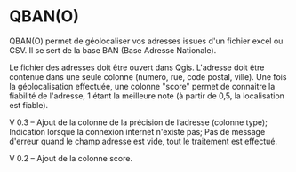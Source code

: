 # QBAN(O)

QBAN(O) permet de géolocaliser vos adresses issues d'un fichier excel ou CSV. Il se sert de la base BAN (Base Adresse Nationale).

Le fichier des adresses doit être ouvert dans Qgis. L'adresse doit être contenue dans une seule colonne (numero, rue, code postal, ville). Une fois la géolocalisation effectuée, une colonne "score" permet de connaitre la fiabilité de l'adresse, 1 étant la meilleure note (à partir de 0,5, la localisation est fiable).

V 0.3 – Ajout de la colonne de la précision de l’adresse (colonne type); Indication lorsque la connexion internet n'existe pas; Pas de message d'erreur quand le champ adresse est vide, tout le traitement est effectué.

V 0.2 –  Ajout de la colonne score.
